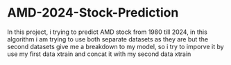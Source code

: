 # AMD-2024-Stock-Prediction
In this project, i trying to predict AMD stock from 1980 till 2024, in this algorithm i am trying to use both separate datasets as they are but the second datasets give me a breakdown to my model, so i try to imporve it by use my first data xtrain and concat it with my second data xtrain
